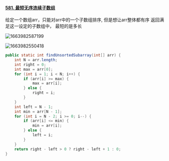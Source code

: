 #### [581. 最短无序连续子数组](https://leetcode.cn/problems/shortest-unsorted-continuous-subarray/)

给定一个数组arr，只能对arr中的一个子数组排序,
但是想让arr整体都有序
返回满足这一设定的子数组中，
最短的是多长



![1663982587199](assets/1663982587199.png)

![1663982550418](assets/1663982550418.png)



```java
public static int findUnsortedSubarray(int[] arr) {
    int N = arr.length;
    int right = 0;
    int max = arr[0];
    for (int i = 1; i < N; i++) {
        if (arr[i] >= max) {
            max = arr[i];
        } else {
            right = i;
        }
    }
    int left = N - 1;
    int min = arr[N - 1];
    for (int i = N - 2; i >= 0; i--) {
        if (arr[i] <= min) {
            min = arr[i];
        } else {
            left = i;
        }
    }
    return right - left > 0 ? right - left + 1 : 0;
}
```

